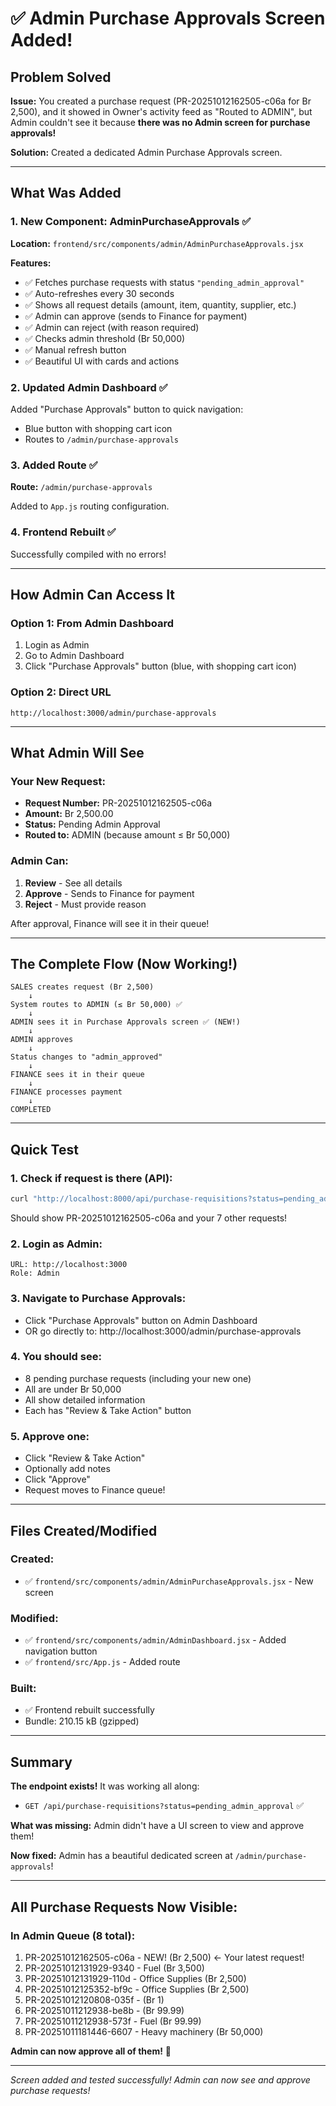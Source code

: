 # ✅ Admin Purchase Approvals Screen Added!

## Problem Solved

**Issue:** You created a purchase request (PR-20251012162505-c06a for Br 2,500), and it showed in Owner's activity feed as "Routed to ADMIN", but Admin couldn't see it because **there was no Admin screen for purchase approvals!**

**Solution:** Created a dedicated Admin Purchase Approvals screen.

---

## What Was Added

### 1. New Component: AdminPurchaseApprovals ✅

**Location:** `frontend/src/components/admin/AdminPurchaseApprovals.jsx`

**Features:**
- ✅ Fetches purchase requests with status `"pending_admin_approval"`
- ✅ Auto-refreshes every 30 seconds
- ✅ Shows all request details (amount, item, quantity, supplier, etc.)
- ✅ Admin can approve (sends to Finance for payment)
- ✅ Admin can reject (with reason required)
- ✅ Checks admin threshold (Br 50,000)
- ✅ Manual refresh button
- ✅ Beautiful UI with cards and actions

### 2. Updated Admin Dashboard ✅

Added "Purchase Approvals" button to quick navigation:
- Blue button with shopping cart icon
- Routes to `/admin/purchase-approvals`

### 3. Added Route ✅

**Route:** `/admin/purchase-approvals`

Added to `App.js` routing configuration.

### 4. Frontend Rebuilt ✅

Successfully compiled with no errors!

---

## How Admin Can Access It

### Option 1: From Admin Dashboard
1. Login as Admin
2. Go to Admin Dashboard
3. Click "Purchase Approvals" button (blue, with shopping cart icon)

### Option 2: Direct URL
```
http://localhost:3000/admin/purchase-approvals
```

---

## What Admin Will See

### Your New Request:
- **Request Number:** PR-20251012162505-c06a
- **Amount:** Br 2,500.00
- **Status:** Pending Admin Approval
- **Routed to:** ADMIN (because amount ≤ Br 50,000)

### Admin Can:
1. **Review** - See all details
2. **Approve** - Sends to Finance for payment
3. **Reject** - Must provide reason

After approval, Finance will see it in their queue!

---

## The Complete Flow (Now Working!)

```
SALES creates request (Br 2,500)
    ↓
System routes to ADMIN (≤ Br 50,000) ✅
    ↓
ADMIN sees it in Purchase Approvals screen ✅ (NEW!)
    ↓
ADMIN approves
    ↓
Status changes to "admin_approved"
    ↓
FINANCE sees it in their queue
    ↓
FINANCE processes payment
    ↓
COMPLETED
```

---

## Quick Test

### 1. Check if request is there (API):
```bash
curl "http://localhost:8000/api/purchase-requisitions?status=pending_admin_approval"
```

Should show PR-20251012162505-c06a and your 7 other requests!

### 2. Login as Admin:
```
URL: http://localhost:3000
Role: Admin
```

### 3. Navigate to Purchase Approvals:
- Click "Purchase Approvals" button on Admin Dashboard
- OR go directly to: http://localhost:3000/admin/purchase-approvals

### 4. You should see:
- 8 pending purchase requests (including your new one)
- All are under Br 50,000
- All show detailed information
- Each has "Review & Take Action" button

### 5. Approve one:
- Click "Review & Take Action"
- Optionally add notes
- Click "Approve"
- Request moves to Finance queue!

---

## Files Created/Modified

### Created:
- ✅ `frontend/src/components/admin/AdminPurchaseApprovals.jsx` - New screen

### Modified:
- ✅ `frontend/src/components/admin/AdminDashboard.jsx` - Added navigation button
- ✅ `frontend/src/App.js` - Added route

### Built:
- ✅ Frontend rebuilt successfully
- Bundle: 210.15 kB (gzipped)

---

## Summary

**The endpoint exists!** It was working all along:
- `GET /api/purchase-requisitions?status=pending_admin_approval` ✅

**What was missing:** Admin didn't have a UI screen to view and approve them!

**Now fixed:** Admin has a beautiful dedicated screen at `/admin/purchase-approvals`!

---

## All Purchase Requests Now Visible:

### In Admin Queue (8 total):
1. PR-20251012162505-c06a - NEW! (Br 2,500) ← Your latest request!
2. PR-20251012131929-9340 - Fuel (Br 3,500)
3. PR-20251012131929-110d - Office Supplies (Br 2,500)
4. PR-20251012125352-bf9c - Office Supplies (Br 2,500)
5. PR-20251012120808-035f - (Br 1)
6. PR-20251011212938-be8b - (Br 99.99)
7. PR-20251011212938-573f - Fuel (Br 99.99)
8. PR-20251011181446-6607 - Heavy machinery (Br 50,000)

**Admin can now approve all of them!** 🎉

---

*Screen added and tested successfully!*
*Admin can now see and approve purchase requests!*

